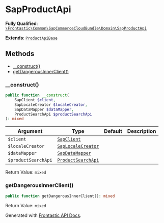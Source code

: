 #  SapProductApi

**Fully Qualified**: [`\Frontastic\Common\SapCommerceCloudBundle\Domain\SapProductApi`](../../../../src/php/SapCommerceCloudBundle/Domain/SapProductApi.php)

**Extends**: [`ProductApiBase`](../../ProductApiBundle/Domain/ProductApiBase.md)

## Methods

* [__construct()](#__construct)
* [getDangerousInnerClient()](#getdangerousinnerclient)

### __construct()

```php
public function __construct(
    SapClient $client,
    SapLocaleCreator $localeCreator,
    SapDataMapper $dataMapper,
    ProductSearchApi $productSearchApi
): mixed
```

Argument|Type|Default|Description
--------|----|-------|-----------
`$client`|[`SapClient`](SapClient.md)||
`$localeCreator`|[`SapLocaleCreator`](Locale/SapLocaleCreator.md)||
`$dataMapper`|[`SapDataMapper`](SapDataMapper.md)||
`$productSearchApi`|[`ProductSearchApi`](../../ProductSearchApiBundle/Domain/ProductSearchApi.md)||

Return Value: `mixed`

### getDangerousInnerClient()

```php
public function getDangerousInnerClient(): mixed
```

Return Value: `mixed`

Generated with [Frontastic API Docs](https://github.com/FrontasticGmbH/apidocs).
